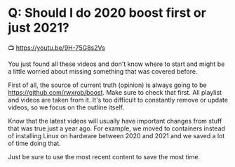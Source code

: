 # Q: Should I do 2020 boost first or just 2021?

📺 <https://youtu.be/9H-75G8s2Vs>

You just found all these videos and don't know where to start and might
be a little worried about missing something that was covered before.

First of all, the source of current truth (opinion) is always going to
be <https://github.com/rwxrob/boost>. Make sure to check that first. All
playlist and videos are taken from it. It's too difficult to constantly
remove or update videos, so we focus on the outline itself.

Know that the latest videos will usually have important changes from
stuff that was true just a year ago. For example, we moved to containers
instead of installing Linux on hardware between 2020 and 2021 and we
saved a lot of time doing that.

Just be sure to use the most recent content to save the most time.

